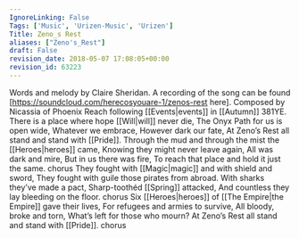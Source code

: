 ```yaml
---
IgnoreLinking: False
Tags: ['Music', 'Urizen-Music', 'Urizen']
Title: Zeno_s Rest
aliases: ["Zeno's_Rest"]
draft: False
revision_date: 2018-05-07 17:08:05+00:00
revision_id: 63223
---
```


Words and melody by Claire Sheridan. A recording of the song can be found [https://soundcloud.com/herecosyouare-1/zenos-rest here].
Composed by Nicassia of Phoenix Reach following [[Events|events]] in [[Autumn]] 381YE.
There is a place where hope [[Will|will]] never die,
The Onyx Path for us is open wide,
Whatever we embrace,
However dark our fate,
At Zeno’s Rest all stand and stand with [[Pride]].
Through the mud and through the mist the [[Heroes|heroes]] came,
Knowing they might never leave again,
All was dark and mire,
But in us there was fire,
To reach that place and hold it just the same.
chorus
They fought with [[Magic|magic]] and with shield and sword,
They fought with guile those pirates from abroad.
With sharks they’ve made a pact,
Sharp-toothéd [[Spring]] attacked,
And countless they lay bleeding on the floor.
chorus
Six [[Heroes|heroes]] of [[The Empire|the Empire]] gave their lives,
For refugees and armies to survive, 
All bloody, broke and torn,
What’s left for those who mourn?
At Zeno’s Rest all stand and stand with [[Pride]].
chorus